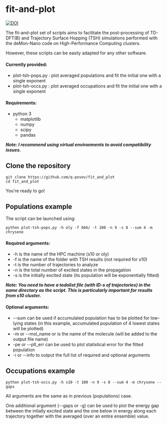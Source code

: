 # fit-and-plot



[![DOI](https://sandbox.zenodo.org/badge/250819502.svg)](https://sandbox.zenodo.org/badge/latestdoi/250819502)



The fit-and-plot set of scripts aims to facilitate the post-processing of TD-DFT(B) and Trajectory Surface Hopping (TSH) simulations
performed with the deMon-Nano code on High-Performance Computing clusters. 

However, these scripts can be easily adapted for any other software.

#### Currently provided:

- plot-tsh-pops.py : plot averaged populations and fit the initial one with a single exponent
- plot-tsh-occs.py : plot averaged occupations and fit the initial one with a single exponent 

#### Requirements:
- python 3
  - matplotlib
  - numpy
  - scipy
  - pandas

_**Note: I recommend using virtual environments to avoid compatibility issues.**_

## Clone the repository

```
git clone https://github.com/q-posev/fit_and_plot
cd fit_and_plot
```

You're ready to go!

## Populations example

The script can be launched using:

```
python plot-tsh-pops.py -h oly -f 666/ -t 100 -n 9 -s 8 --sum 4 -m chrysene
```

#### Required arguments:
- -h is the name of the HPC machine (s10 or oly)
- -f is the name of the folder with TSH results (not required for s10)
- -t is the number of trajectories to analyze 
- -n is the total number of excited states in the propagation
- -s is the initially excited state (its population will be exponentially fitted)

_**Note: You need to have a todolist file (with ID-s of trajectories) in the same directory as the script. This is particularly important for results from s10 cluster.**_

#### Optional arguments:
- --sum can be used if accumulated population has to be plotted for low-lying states (in this example, accumulated population of 4 lowest states will be plotted)
- -m or --mol_name or  is the name of the molecule (will be added to the output file name)
- -pe or --plt_err can be used to plot statistical error for the fitted population
- -i or --info to output the full list of required and optional arguments

## Occupations example

```
python plot-tsh-occs.py -h s10 -t 100 -n 9 -s 8 --sum 4 -m chrysene --gaps
```

All arguments are the same as in previous (populations) case. 

One additional argument (--gaps or -g) can be used to plot the energy gap 
between the intially excited state and the one below in energy 
along each trajectory together with the averaged (over an entire ensemble) value.

